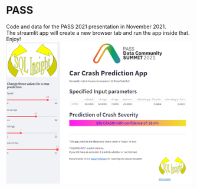 # PASS
Code and data for the PASS 2021 presentation in November 2021.  
The streamlit app will create a new browser tab and run the app inside that.  Enjoy!
<img align="right" src="https://github.com/steveSchneider2/PASS/blob/main/streamlitWebApp.png" alt="Streamlilt GIF">
